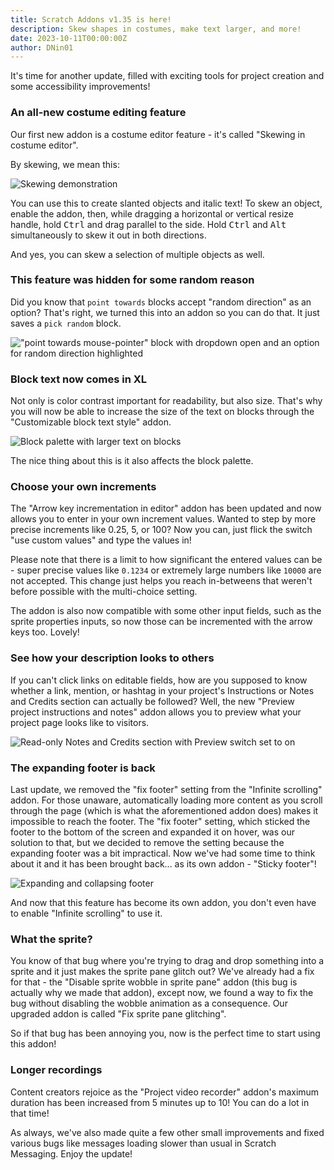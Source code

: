```yaml
---
title: Scratch Addons v1.35 is here!
description: Skew shapes in costumes, make text larger, and more!
date: 2023-10-11T00:00:00Z
author: DNin01
---
```


It's time for another update, filled with exciting tools for project creation and some accessibility improvements!

### An all-new costume editing feature

Our first new addon is a costume editor feature - it's called "Skewing in costume editor".

By skewing, we mean this:

![Skewing demonstration](/assets/img/blog/v1-35-released/skew-demo.gif)

You can use this to create slanted objects and italic text! To skew an object, enable the addon, then, while dragging a horizontal or vertical resize handle, hold <kbd>Ctrl</kbd> and drag parallel to the side. Hold <kbd>Ctrl</kbd> and <kbd>Alt</kbd> simultaneously to skew it out in both directions.

And yes, you can skew a selection of multiple objects as well.

### This feature was hidden for some random reason

Did you know that `point towards` blocks accept "random direction" as an option? That's right, we turned this into an addon so you can do that. It just saves a `pick random` block.

!["point towards mouse-pointer" block with dropdown open and an option for random direction highlighted](/assets/img/blog/v1-35-released/random-dir.png)

### Block text now comes in XL

Not only is color contrast important for readability, but also size. That's why you will now be able to increase the size of the text on blocks through the "Customizable block text style" addon.

![Block palette with larger text on blocks](/assets/img/blog/v1-35-released/large-text.png)

The nice thing about this is it also affects the block palette.

### Choose your own increments

The "Arrow key incrementation in editor" addon has been updated and now allows you to enter in your own increment values. Wanted to step by more precise increments like 0.25, 5, or 100? Now you can, just flick the switch "use custom values" and type the values in!

Please note that there is a limit to how significant the entered values can be - super precise values like `0.1234` or extremely large numbers like `10000` are not accepted. This change just helps you reach in-betweens that weren't before possible with the multi-choice setting.

The addon is also now compatible with some other input fields, such as the sprite properties inputs, so now those can be incremented with the arrow keys too. Lovely!

### See how your description looks to others

If you can't click links on editable fields, how are you supposed to know whether a link, mention, or hashtag in your project's Instructions or Notes and Credits section can actually be followed? Well, the new "Preview project instructions and notes" addon allows you to preview what your project page looks like to visitors.

![Read-only Notes and Credits section with Preview switch set to on](/assets/img/blog/v1-35-released/preview-notes.png)

### The expanding footer is back

Last update, we removed the "fix footer" setting from the "Infinite scrolling" addon. For those unaware, automatically loading more content as you scroll through the page (which is what the aforementioned addon does) makes it impossible to reach the footer. The "fix footer" setting, which sticked the footer to the bottom of the screen and expanded it on hover, was our solution to that, but we decided to remove the setting because the expanding footer was a bit impractical. Now we've had some time to think about it and it has been brought back... as its own addon - "Sticky footer"!

![Expanding and collapsing footer](/assets/img/blog/v1-35-released/expand-footer.gif)

And now that this feature has become its own addon, you don't even have to enable "Infinite scrolling" to use it.

### What the sprite?

You know of that bug where you're trying to drag and drop something into a sprite and it just makes the sprite pane glitch out? We've already had a fix for that - the "Disable sprite wobble in sprite pane" addon (this bug is actually why we made that addon), except now, we found a way to fix the bug without disabling the wobble animation as a consequence. Our upgraded addon is called "Fix sprite pane glitching".

So if that bug has been annoying you, now is the perfect time to start using this addon!

### Longer recordings

Content creators rejoice as the "Project video recorder" addon's maximum duration has been increased from 5 minutes up to 10! You can do a lot in that time!

As always, we've also made quite a few other small improvements and fixed various bugs like messages loading slower than usual in Scratch Messaging. Enjoy the update!

